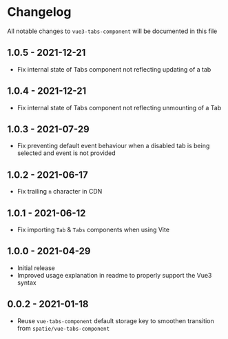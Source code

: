 # Changelog

All notable changes to `vue3-tabs-component` will be documented in this file

## 1.0.5 - 2021-12-21
- Fix internal state of Tabs component not reflecting updating of a tab

## 1.0.4 - 2021-12-21
- Fix internal state of Tabs component not reflecting unmounting of a Tab

## 1.0.3 - 2021-07-29
- Fix preventing default event behaviour when a disabled tab is being selected and event is not provided

## 1.0.2 - 2021-06-17
- Fix trailing `n` character in CDN

## 1.0.1 - 2021-06-12
- Fix importing `Tab` & `Tabs` components when using Vite

## 1.0.0 - 2021-04-29
- Initial release
- Improved usage explanation in readme to properly support the Vue3 syntax

## 0.0.2 - 2021-01-18
- Reuse `vue-tabs-component` default storage key to smoothen transition from `spatie/vue-tabs-component`